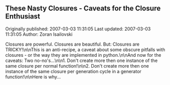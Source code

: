 ## These Nasty Closures - Caveats for the Closure Enthusiast

Originally published: 2007-03-03 11:31:05
Last updated: 2007-03-03 11:31:05
Author: Zoran Isailovski

Closures are powerful. Closures are beautiful. But: Closures are TRICKY!\n\nThis is an anti-recipe, a caveat about some obscure pitfalls with closures - or the way they are implemented in python.\n\nAnd now for the caveats: Two no-no's...\n\n1. Don't create more then one instance of the same closure per normal function!\n\n2. Don't create more then one instance of the same closure per generation cycle in a generator function!\n\nHere is why...
